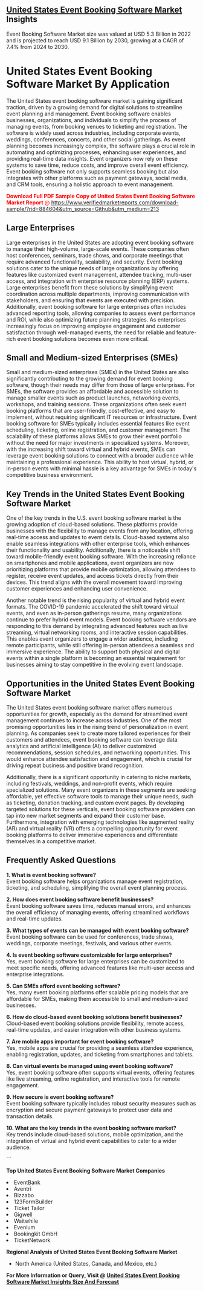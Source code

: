 <h2><a href="https://www.verifiedmarketreports.com/download-sample/?rid=884604&amp;utm_source=Github&amp;utm_medium=213" target="_blank">United States Event Booking Software Market</a> Insights</h2><p>Event Booking Software Market size was valued at USD 5.3 Billion in 2022 and is projected to reach USD 9.1 Billion by 2030, growing at a CAGR of 7.4% from 2024 to 2030.</p><p><h1>United States Event Booking Software Market By Application</h1><p>The United States event booking software market is gaining significant traction, driven by a growing demand for digital solutions to streamline event planning and management. Event booking software enables businesses, organizations, and individuals to simplify the process of managing events, from booking venues to ticketing and registration. The software is widely used across industries, including corporate events, weddings, conferences, concerts, and other social gatherings. As event planning becomes increasingly complex, the software plays a crucial role in automating and optimizing processes, enhancing user experiences, and providing real-time data insights. Event organizers now rely on these systems to save time, reduce costs, and improve overall event efficiency. Event booking software not only supports seamless booking but also integrates with other platforms such as payment gateways, social media, and CRM tools, ensuring a holistic approach to event management. <p><span class=""><span style="color: #ff0000;"><strong>Download Full PDF Sample Copy of United States Event Booking Software Market Report</strong> @ </span><a href="https://www.verifiedmarketreports.com/download-sample/?rid=884604&amp;utm_source=Github&amp;utm_medium=213" target="_blank">https://www.verifiedmarketreports.com/download-sample/?rid=884604&amp;utm_source=Github&amp;utm_medium=213</a></span></p></p><h2>Large Enterprises</h2><p>Large enterprises in the United States are adopting event booking software to manage their high-volume, large-scale events. These companies often host conferences, seminars, trade shows, and corporate meetings that require advanced functionality, scalability, and security. Event booking solutions cater to the unique needs of large organizations by offering features like customized event management, attendee tracking, multi-user access, and integration with enterprise resource planning (ERP) systems. Large enterprises benefit from these solutions by simplifying event coordination across multiple departments, improving communication with stakeholders, and ensuring that events are executed with precision. Additionally, event booking software for large enterprises often includes advanced reporting tools, allowing companies to assess event performance and ROI, while also optimizing future planning strategies. As enterprises increasingly focus on improving employee engagement and customer satisfaction through well-managed events, the need for reliable and feature-rich event booking solutions becomes even more critical.<h2>Small and Medium-sized Enterprises (SMEs)</h2><p>Small and medium-sized enterprises (SMEs) in the United States are also significantly contributing to the growing demand for event booking software, though their needs may differ from those of large enterprises. For SMEs, the software provides an affordable and accessible solution to manage smaller events such as product launches, networking events, workshops, and training sessions. These organizations often seek event booking platforms that are user-friendly, cost-effective, and easy to implement, without requiring significant IT resources or infrastructure. Event booking software for SMEs typically includes essential features like event scheduling, ticketing, online registration, and customer management. The scalability of these platforms allows SMEs to grow their event portfolio without the need for major investments in specialized systems. Moreover, with the increasing shift toward virtual and hybrid events, SMEs can leverage event booking solutions to connect with a broader audience while maintaining a professional experience. This ability to host virtual, hybrid, or in-person events with minimal hassle is a key advantage for SMEs in today's competitive business environment.<h2>Key Trends in the United States Event Booking Software Market</h2><p>One of the key trends in the U.S. event booking software market is the growing adoption of cloud-based solutions. These platforms provide businesses with the flexibility to manage events from any location, offering real-time access and updates to event details. Cloud-based systems also enable seamless integrations with other enterprise tools, which enhances their functionality and usability. Additionally, there is a noticeable shift toward mobile-friendly event booking software. With the increasing reliance on smartphones and mobile applications, event organizers are now prioritizing platforms that provide mobile optimization, allowing attendees to register, receive event updates, and access tickets directly from their devices. This trend aligns with the overall movement toward improving customer experiences and enhancing user convenience.<p>Another notable trend is the rising popularity of virtual and hybrid event formats. The COVID-19 pandemic accelerated the shift toward virtual events, and even as in-person gatherings resume, many organizations continue to prefer hybrid event models. Event booking software vendors are responding to this demand by integrating advanced features such as live streaming, virtual networking rooms, and interactive session capabilities. This enables event organizers to engage a wider audience, including remote participants, while still offering in-person attendees a seamless and immersive experience. The ability to support both physical and digital events within a single platform is becoming an essential requirement for businesses aiming to stay competitive in the evolving event landscape.</p><h2>Opportunities in the United States Event Booking Software Market</h2><p>The United States event booking software market offers numerous opportunities for growth, especially as the demand for streamlined event management continues to increase across industries. One of the most promising opportunities lies in the rising trend of personalization in event planning. As companies seek to create more tailored experiences for their customers and attendees, event booking software can leverage data analytics and artificial intelligence (AI) to deliver customized recommendations, session schedules, and networking opportunities. This would enhance attendee satisfaction and engagement, which is crucial for driving repeat business and positive brand recognition. <p>Additionally, there is a significant opportunity in catering to niche markets, including festivals, weddings, and non-profit events, which require specialized solutions. Many event organizers in these segments are seeking affordable, yet effective software tools to manage their unique needs, such as ticketing, donation tracking, and custom event pages. By developing targeted solutions for these verticals, event booking software providers can tap into new market segments and expand their customer base. Furthermore, integration with emerging technologies like augmented reality (AR) and virtual reality (VR) offers a compelling opportunity for event booking platforms to deliver immersive experiences and differentiate themselves in a competitive market.</p><h2>Frequently Asked Questions</h2><p><strong>1. What is event booking software?</strong><br> Event booking software helps organizations manage event registration, ticketing, and scheduling, simplifying the overall event planning process.</p><p><strong>2. How does event booking software benefit businesses?</strong><br> Event booking software saves time, reduces manual errors, and enhances the overall efficiency of managing events, offering streamlined workflows and real-time updates.</p><p><strong>3. What types of events can be managed with event booking software?</strong><br> Event booking software can be used for conferences, trade shows, weddings, corporate meetings, festivals, and various other events.</p><p><strong>4. Is event booking software customizable for large enterprises?</strong><br> Yes, event booking software for large enterprises can be customized to meet specific needs, offering advanced features like multi-user access and enterprise integrations.</p><p><strong>5. Can SMEs afford event booking software?</strong><br> Yes, many event booking platforms offer scalable pricing models that are affordable for SMEs, making them accessible to small and medium-sized businesses.</p><p><strong>6. How do cloud-based event booking solutions benefit businesses?</strong><br> Cloud-based event booking solutions provide flexibility, remote access, real-time updates, and easier integration with other business systems.</p><p><strong>7. Are mobile apps important for event booking software?</strong><br> Yes, mobile apps are crucial for providing a seamless attendee experience, enabling registration, updates, and ticketing from smartphones and tablets.</p><p><strong>8. Can virtual events be managed using event booking software?</strong><br> Yes, event booking software often supports virtual events, offering features like live streaming, online registration, and interactive tools for remote engagement.</p><p><strong>9. How secure is event booking software?</strong><br> Event booking software typically includes robust security measures such as encryption and secure payment gateways to protect user data and transaction details.</p><p><strong>10. What are the key trends in the event booking software market?</strong><br> Key trends include cloud-based solutions, mobile optimization, and the integration of virtual and hybrid event capabilities to cater to a wider audience.</p>```</p><p><strong>Top United States Event Booking Software Market Companies</strong></p><div data-test-id=""><p><li>EventBank</li><li> Aventri</li><li> Bizzabo</li><li> 123FormBuilder</li><li> Ticket Tailor</li><li> Gigwell</li><li> Waitwhile</li><li> Evenium</li><li> Bookingkit GmbH</li><li> TicketNetwork</li></p><div><strong>Regional Analysis of&nbsp;United States Event Booking Software Market</strong></div><ul><li dir="ltr"><p dir="ltr">North America&nbsp;(United States, Canada, and Mexico, etc.)</p></li></ul><p><strong>For More Information or Query, Visit @&nbsp;</strong><strong><a href="https://www.verifiedmarketreports.com/product/event-booking-software-market/?utm_source=Github&amp;utm_medium=213" target="_blank">United States Event Booking Software Market Insights Size And Forecast</a></strong></p></div>
